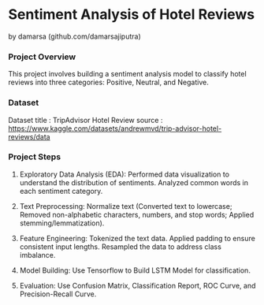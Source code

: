 # Sentiment Analysis of Hotel Reviews
by damarsa (github.com/damarsajiputra)

### Project Overview
This project involves building a sentiment analysis model to classify hotel reviews into three categories: Positive, Neutral, and Negative.

### Dataset
Dataset title : TripAdvisor Hotel Review
source :  https://www.kaggle.com/datasets/andrewmvd/trip-advisor-hotel-reviews/data


### Project Steps
1. Exploratory Data Analysis (EDA): 
   Performed data visualization to understand the distribution of sentiments.
   Analyzed common words in each sentiment category.

2. Text Preprocessing: 
   Normalize text (Converted text to lowercase; Removed non-alphabetic characters, numbers, and stop words; Applied stemming/lemmatization).

3. Feature Engineering: 
   Tokenized the text data.
   Applied padding to ensure consistent input lengths.
   Resampled the data to address class imbalance.

4. Model Building:
   Use Tensorflow to Build LSTM Model for classification.
        
6. Evaluation:
   Use Confusion Matrix, Classification Report, ROC Curve, and Precision-Recall Curve.


